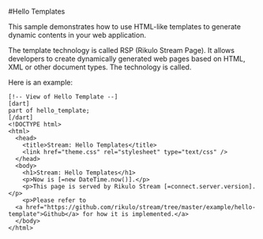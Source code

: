 #Hello Templates

This sample demonstrates how to use HTML-like templates to generate dynamic contents in your web application.

The template technology is called RSP (Rikulo Stream Page). It allows developers to create dynamically generated web pages based on HTML, XML or other document types. The technology is called.

Here is an example:

    [!-- View of Hello Template --]
    [dart]
    part of hello_template;
    [/dart]
    <!DOCTYPE html>
    <html>
      <head>
        <title>Stream: Hello Templates</title>
        <link href="theme.css" rel="stylesheet" type="text/css" />
      </head>
      <body>
        <h1>Stream: Hello Templates</h1>
        <p>Now is [=new DateTime.now()].</p>
        <p>This page is served by Rikulo Stream [=connect.server.version].</p>
        <p>Please refer to
      <a href="https://github.com/rikulo/stream/tree/master/example/hello-template">Github</a> for how it is implemented.</a>
      </body>
    </html>
